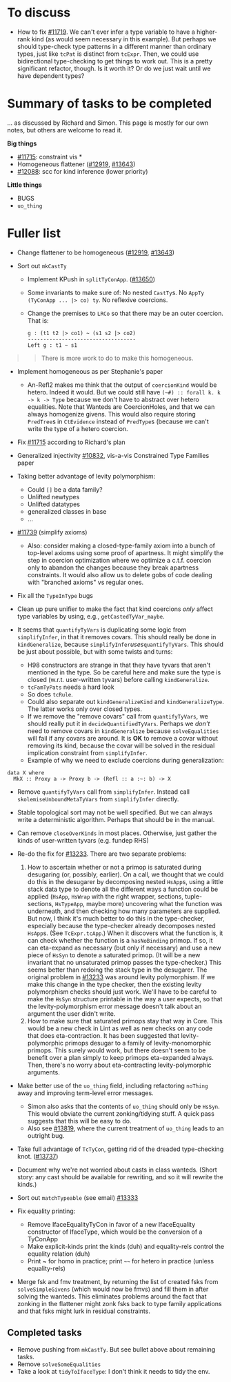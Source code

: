 # To discuss

- How to fix [\#11719](https://gitlab.haskell.org//ghc/ghc/issues/11719). We can't ever infer a type variable to have a higher-rank kind (as would seem necessary in this example). But perhaps we should type-check type patterns in a different manner than ordinary types, just like `tcPat` is distinct from `tcExpr`. Then, we could use bidirectional type-checking to get things to work out. This is a pretty significant refactor, though. Is it worth it? Or do we just wait until we have dependent types?

# Summary of tasks to be completed


... as discussed by Richard and Simon. This page is mostly for our own notes, but others are welcome to read it.

**Big things**

- [\#11715](https://gitlab.haskell.org//ghc/ghc/issues/11715): constraint vis \*
- Homogeneous flattener ([\#12919](https://gitlab.haskell.org//ghc/ghc/issues/12919), [\#13643](https://gitlab.haskell.org//ghc/ghc/issues/13643))
- [\#12088](https://gitlab.haskell.org//ghc/ghc/issues/12088): scc for kind inference (lower priority)

**Little things**

- BUGS
- `uo_thing`

# Fuller list

- Change flattener to be homogeneous ([\#12919](https://gitlab.haskell.org//ghc/ghc/issues/12919), [\#13643](https://gitlab.haskell.org//ghc/ghc/issues/13643))
- Sort out `mkCastTy`

  - Implement KPush in `splitTyConApp`. ([\#13650](https://gitlab.haskell.org//ghc/ghc/issues/13650))
  - Some invariants to make sure of: No nested `CastTy`s. No `AppTy (TyConApp ... |> co) ty`. No reflexive coercions.
  - Change the premises to `LRCo` so that there may be an outer coercion. That is:

    ```wiki
    g : (t1 t2 |> co1) ~ (s1 s2 |> co2)
    -----------------------------------
    Left g : t1 ~ s1
    ```

> >
> > There is more work to do to make this homogeneous.

- Implement homogeneous as per Stephanie's paper

  - An-Refl2 makes me think that the output of `coercionKind` would be hetero. Indeed it would. But we could still have `(~#) :: forall k. k -> k -> Type` because we don't have to abstract over hetero equalities. Note that Wanteds are CoercionHoles, and that we can always homogenize givens. This would also require storing `PredTree`s in `CtEvidence` instead of `PredType`s (because we can't write the type of a hetero coercion.
- Fix [\#11715](https://gitlab.haskell.org//ghc/ghc/issues/11715) according to Richard's plan
- Generalized injectivity [\#10832](https://gitlab.haskell.org//ghc/ghc/issues/10832), vis-a-vis Constrained Type Families paper
- Taking better advantage of levity polymorphism:

  - Could `[]` be a data family?
  - Unlifted newtypes
  - Unlifted datatypes
  - generalized classes in base
  - ...
- [\#11739](https://gitlab.haskell.org//ghc/ghc/issues/11739) (simplify axioms)

  - Also: consider making a closed-type-family axiom into a bunch of top-level axioms using some proof of apartness. It might simplify the step in coercion optimization where we optimize a c.t.f. coercion only to abandon the changes because they break apartness constraints. It would also allow us to delete gobs of code dealing with "branched axioms" vs regular ones.
- Fix all the `TypeInType` bugs
- Clean up pure unifier to make the fact that kind coercions *only* affect type variables by using, e.g., `getCastedTyVar_maybe`.
- It seems that `quantifyTyVars` is duplicating some logic from `simplifyInfer`, in that it removes covars. This should really be done in `kindGeneralize`, because `simplifyInfer`*uses*`quantifyTyVars`. This should be just about possible, but with some twists and turns:

  - H98 constructors are strange in that they have tyvars that aren't mentioned in the type. So be careful here and make sure the type is closed (w.r.t. user-written tyvars) before calling `kindGeneralize`.
  - `tcFamTyPats` needs a hard look
  - So does `tcRule`.
  - Could also separate out `kindGeneralizeKind` and `kindGeneralizeType`. The latter works only over closed types.
  - If we remove the "remove covars" call from `quantifyTyVars`, we should really put it in `decideQuantifiedTyVars`. Perhaps we *don't* need to remove covars in `kindGeneralize` because `solveEqualities` will fail if any covars are around. It is **OK** to remove a covar without removing its kind, because the covar will be solved in the residual implication constraint from `simplifyInfer`.
  - Example of why we need to exclude coercions during generalization:

```wiki
data X where
  MkX :: Proxy a -> Proxy b -> (Refl :: a :~: b) -> X
```

- Remove `quantifyTyVars` call from `simplifyInfer`. Instead call `skolemiseUnboundMetaTyVars` from `simplifyInfer` directly.
- Stable topological sort may not be well specified. But we can always write a deterministic algorithm. Perhaps that should be in the manual.
- Can remove `closeOverKinds` in most places. Otherwise, just gather the kinds of user-written tyvars (e.g. fundep RHS)
- Re-do the fix for [\#13233](https://gitlab.haskell.org//ghc/ghc/issues/13233). There are two separate problems:

  1. How to ascertain whether or not a primop is saturated during desugaring (or, possibly, earlier). On a call, we thought that we could do this in the desugarer by decomposing nested `HsApp`s, using a little stack data type to denote all the different ways a function could be applied (`HsApp`, `HsWrap` with the right wrapper, sections, tuple-sections, `HsTypeApp`, maybe more) uncovering what the function was underneath, and then checking how many parameters are supplied. But now, I think it's much better to do this in the type-checker, especially because the type-checker already decomposes nested `HsApp`s. (See `TcExpr.tcApp`.) When it discovers what the function is, it can check whether the function is a `hasNoBinding` primop. If so, it can eta-expand as necessary (but only if necessary) and use a new piece of `HsSyn` to denote a saturated primop. (It will be a new invariant that no unsaturated primop passes the type-checker.) This seems better than redoing the stack type in the desugarer. The original problem in [\#13233](https://gitlab.haskell.org//ghc/ghc/issues/13233) was around levity polymorphism. If we make this change in the type checker, then the existing levity polymorphism checks should just work. We'll have to be careful to make the `HsSyn` structure printable in the way a user expects, so that the levity-polymorphism error message doesn't talk about an argument the user didn't write.
  1. How to make sure that saturated primops stay that way in Core. This would be a new check in Lint as well as new checks on any code that does eta-contraction. It has been suggested that levity-polymorphic primops desugar to a family of levity-monomorphic primops. This surely would work, but there doesn't seem to be benefit over a plan simply to keep primops eta-expanded always. Then, there's no worry about eta-contracting levity-polymorphic arguments.
- Make better use of the `uo_thing` field, including refactoring `noThing` away and improving term-level error messages.

  - Simon also asks that the contents of `uo_thing` should only be `HsSyn`. This would obviate the current zonking/tidying stuff. A quick pass suggests that this will be easy to do.
  - Also see [\#13819](https://gitlab.haskell.org//ghc/ghc/issues/13819), where the current treatment of `uo_thing` leads to an outright bug.
- Take full advantage of `TcTyCon`, getting rid of the dreaded type-checking knot. ([\#13737](https://gitlab.haskell.org//ghc/ghc/issues/13737))
- Document why we're not worried about casts in class wanteds. (Short story: any cast should be available for rewriting, and so it will rewrite the kinds.)
- Sort out `matchTypeable` (see email) [\#13333](https://gitlab.haskell.org//ghc/ghc/issues/13333)
- Fix equality printing: 

  - Remove IfaceEqualityTyCon in favor of a new IfaceEquality constructor of IfaceType, which would be the conversion of a TyConApp
  - Make explicit-kinds print the kinds (duh) and equality-rels control the equality relation (duh)
  - Print \~ for homo in practice; print `~~` for hetero in practice (unless equality-rels)
- Merge fsk and fmv treatment, by returning the list of created fsks from `solveSimpleGivens` (which would now be fmvs) and fill them in after solving the wanteds. This eliminates problems around the fact that zonking in the flattener might zonk fsks back to type family applications and that fsks might lurk in residual constraints.

## Completed tasks

- Remove pushing from `mkCastTy`. But see bullet above about remaining tasks.
- Remove `solveSomeEqualities`
- Take a look at `tidyToIfaceType`: I don't think it needs to tidy the env.
